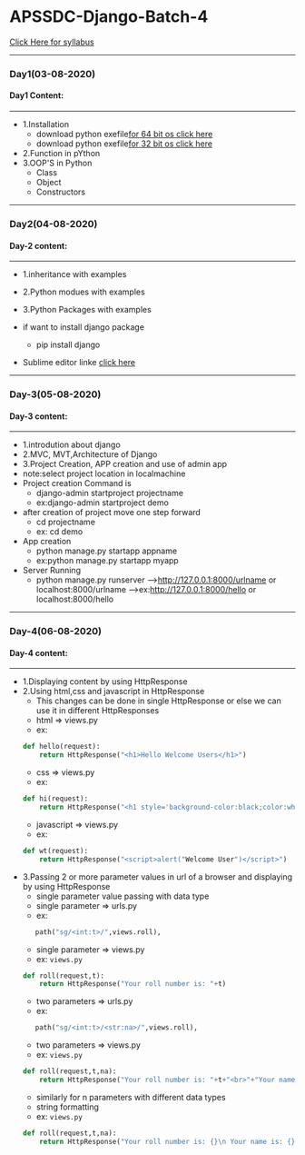 # APSSDC-Django-Batch-4

[Click Here for syllabus](https://drive.google.com/file/d/1OnBUWHxKIa0ixTU8uKrWTGCE7HB3PbGl/view)

_____
### Day1(03-08-2020)
#### Day1 Content:
_____
- 1.Installation
  - download python exefile[for 64 bit os click here](https://www.python.org/ftp/python/3.6.6/python-3.6.6-amd64.exe)
  - download python exefile[for 32 bit os click here](https://www.python.org/ftp/python/3.6.6/python-3.6.6.exe)
- 2.Function in pYthon 
- 3.OOP'S in Python
  - Class
  - Object
  - Constructors
  
 ____
### Day2(04-08-2020)
#### Day-2 content:
_____

- 1.inheritance with examples
- 2.Python modues with examples
- 3.Python Packages with examples

- if want to install django package
    - pip install django
- Sublime editor linke [click here](https://www.sublimetext.com/3)

 ____
### Day-3(05-08-2020)
#### Day-3 content:
_____

- 1.introdution about django
- 2.MVC, MVT,Architecture of Django
- 3.Project Creation, APP creation and use of
admin app
 - note:select project location in localmachine
  - Project creation Command is 
    - django-admin startproject projectname
    - ex:django-admin startproject demo
  - after creation of project move one step forward 
      - cd projectname
      - ex: cd demo
  - App creation
      - python manage.py startapp appname
      - ex:python manage.py startapp myapp
  - Server Running
      - python manage.py runserver
        -->http://127.0.0.1:8000/urlname or localhost:8000/urlname
        -->ex:http://127.0.0.1:8000/hello or localhost:8000/hello
_________
### Day-4(06-08-2020)
#### Day-4 content:
_________

  - 1.Displaying content by using HttpResponse
  - 2.Using html,css and javascript in HttpResponse
      - This changes can be done in single HttpResponse or else we can use it in different HttpResponses
      - html => views.py
      - ex: 
      ```python 
      def hello(request):
          return HttpResponse("<h1>Hello Welcome Users</h1>")
      ```
      - css => views.py
      - ex:
      ```python 
      def hi(request):
          return HttpResponse("<h1 style='background-color:black;color:white'>Welcome to Django Session</h1>")
      ```
      - javascript => views.py
      - ex:
      ```python 
      def wt(request):
          return HttpResponse("<script>alert("Welcome User")</script>")
      ```
  - 3.Passing 2 or more parameter values in url of a browser and displaying by using HttpResponse
      - single parameter value passing with data type
      - single parameter => urls.py
      - ex: 
      ```python 
         path("sg/<int:t>/",views.roll),
      ```
      - single parameter => views.py
      - ex: 
      ```views.py``` 
      ```python 
      def roll(request,t):
          return HttpResponse("Your roll number is: "+t) 
      ```
      - two parameters => urls.py
      - ex: 
      ```python 
         path("sg/<int:t>/<str:na>/",views.roll),
      ```
      - two parameters => views.py
      - ex: 
      ```views.py``` 
      ```python 
      def roll(request,t,na):
          return HttpResponse("Your roll number is: "+t+"<br>"+"Your name is: "+na) 
      ```
      - similarly for n parameters with different data types
      - string formatting
      - ex: 
      ```views.py```
      ```python
      def roll(request,t,na):
          return HttpResponse("Your roll number is: {}\n Your name is: {}".format(t,na))
      ```
